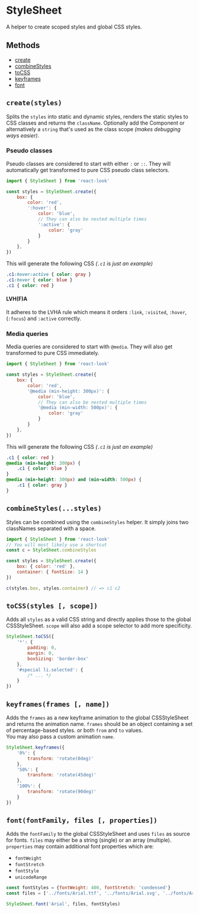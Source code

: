 # StyleSheet
A helper to create scoped styles and global CSS styles.
## Methods
- [create](#createstyles)
- [combineStyles](#combinestyles-styles)
- [toCSS](#tocssstyles--scope-useragent)
- [keyframes](#keyframesframes--name-useragent)
- [font](#fontfontfamily-files--properties)


## `create(styles)`
Splits the `styles` into static and dynamic styles, renders the static styles to CSS classes and returns the `className`. Optionally add the Component or alternatively a `string` that's used as the class scope *(makes debugging ways easier)*.

### Pseudo classes
Pseudo classes are considered to start with either `:` or `::`. They will automatically get transformed to pure CSS pseudo class selectors.
```javascript
import { StyleSheet } from 'react-look'

const styles = StyleSheet.create({
	box: {
		color: 'red',
		':hover': {
			color: 'blue',
			// They can also be nested multiple times
			':active': {
				color: 'gray'
			}
		}
	},
})
```
This will generate the following CSS *(`.c1` is just an example)*
```CSS
.c1:hover:active { color: gray }
.c1:hover { color: blue }
.c1 { color: red }
```
#### LVH(F)A
It adheres to the LVHA rule which means it orders `:link`, `:visited`, `:hover`, (`:focus`) and `:active` correctly.

### Media queries
Media queries are considered to start with `@media`. They will also get transformed to pure CSS immediately.

```javascript
import { StyleSheet } from 'react-look'

const styles = StyleSheet.create({
	box: {
		color: 'red',
		'@media (min-height: 300px)': {
			color: 'blue',
			// They can also be nested multiple times
			'@media (min-width: 500px)': {
				color: 'gray'
			}
		}
	},
})
```
This will generate the following CSS *(`.c1` is just an example)*
```CSS
.c1 { color: red }
@media (min-height: 300px) {
	.c1 { color: blue }
}
@media (min-height: 300px) and (min-width: 500px) {
	.c1 { color: gray }
}
```

## `combineStyles(...styles)`
Styles can be combined using the `combineStyles` helper. It simply joins two classNames separated with a space.
```javascript
import { StyleSheet } from 'react-look'
// You will most likely use a shortcut
const c = StyleSheet.combineStyles

const styles = StyleSheet.create({
	box: { color: 'red' },
	container: { fontSize: 14 }
})

c(styles.box, styles.container) // => c1 c2
```

## `toCSS(styles [, scope])`
Adds all `styles` as a valid CSS string and directly applies those to the global CSSStyleSheet. `scope` will also add a scope selector to add more specificity.

```javascript
StyleSheet.toCSS({
	'*': {
		padding: 0,
		margin: 0,
		boxSizing: 'border-box'
	},
	'#special li.selected': {
		/* ... */
	}
})
```
## `keyframes(frames [, name])`
Adds the `frames` as a new keyframe animation to the global CSSStyleSheet and returns the animation name.
`frames` should be an object containing a set of percentage-based styles. or both `from` and `to` values.<br> You may also pass a custom animation `name`.

```javascript
StyleSheet.keyframes({
	'0%': {
		transform: 'rotate(0deg)'
	},
	'50%': {
		transform: 'rotate(45deg)'
	},
	'100%': {
		transform: 'rotate(90deg)'
	}
})
```

## `font(fontFamily, files [, properties])`
Adds the `fontFamily` to the global CSSStyleSheet and uses `files` as source for fonts. `files` may either be a string (single) or an array (multiple).<br>
`properties` may contain additional font properties which are:
* `fontWeight`
* `fontStretch`
* `fontStyle`
* `unicodeRange`

```javascript
const fontStyles = {fontWeight: 400, fontStretch: 'condensed'}
const files = ['../fonts/Arial.ttf', '../fonts/Arial.svg', '../fonts/Arial.woff']

StyleSheet.font('Arial', files, fontStyles)
```
